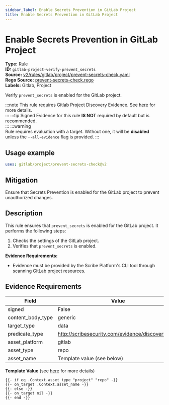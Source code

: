 ```yaml
---
sidebar_label: Enable Secrets Prevention in GitLab Project
title: Enable Secrets Prevention in GitLab Project
---  
```

# Enable Secrets Prevention in GitLab Project  
**Type:** Rule  
**ID:** `gitlab-project-verify-prevent_secrets`  
**Source:** [v2/rules/gitlab/project/prevent-secrets-check.yaml](https://github.com/scribe-public/sample-policies/blob/main/v2/rules/gitlab/project/prevent-secrets-check.yaml)  
**Rego Source:** [prevent-secrets-check.rego](https://github.com/scribe-public/sample-policies/blob/main/v2/rules/gitlab/project/prevent-secrets-check.rego)  
**Labels:** Gitlab, Project  

Verify `prevent_secrets` is enabled for the GitLab project.

:::note 
This rule requires Gitlab Project Discovery Evidence. See [here](/docs/platforms/discover#gitlab-discovery) for more details.  
::: 
:::tip 
Signed Evidence for this rule **IS NOT** required by default but is recommended.  
::: 
:::warning  
Rule requires evaluation with a target. Without one, it will be **disabled** unless the `--all-evidence` flag is provided.
::: 

## Usage example

```yaml
uses: gitlab/project/prevent-secrets-check@v2
```

## Mitigation  
Ensure that Secrets Prevention is enabled for the GitLab project to prevent unauthorized changes.


## Description  
This rule ensures that `prevent_secrets` is enabled for the GitLab project.
It performs the following steps:

1. Checks the settings of the GitLab project.
2. Verifies that `prevent_secrets` is enabled.

**Evidence Requirements:**
- Evidence must be provided by the Scribe Platform's CLI tool through scanning GitLab project resources.

## Evidence Requirements  
| Field | Value |
|-------|-------|
| signed | False |
| content_body_type | generic |
| target_type | data |
| predicate_type | http://scribesecurity.com/evidence/discovery/v0.1 |
| asset_platform | gitlab |
| asset_type | repo |
| asset_name | Template value (see below) |

**Template Value** (see [here](/docs/valint/initiatives#template-arguments) for more details)

```
{{- if eq .Context.asset_type "project" "repo" -}}
{{- on_target .Context.asset_name -}}
{{- else -}}
{{- on_target nil -}}
{{- end -}}
```

